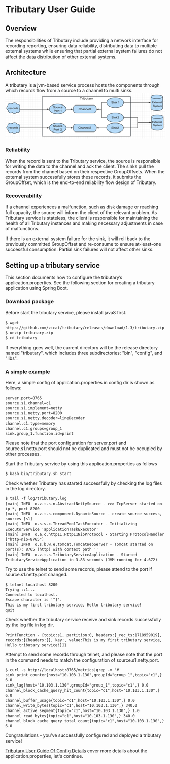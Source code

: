 # Tributary User Guide

## Overview

The responsibilities of Tributary include providing a network interface for recording reporting,
ensuring data reliability, distributing data to multiple external systems while ensuring that
partial external system failures do not affect the data distribution of other external systems.

## Architecture

A tributary is a jvm-based service process hosts the components through which records flow from a
source to a channel to
multi sinks.
![image](picture/tributary.png)

### Reliability

When the record is sent to the Tributary service, the source is responsible for writing the data to
the channel and ack the client. The sinks pull the records from the channel based on their
respective GroupOffsets. When the external system successfully stores these records, it submits the
GroupOffset, which is the end-to-end reliability flow design of Tributary.

### Recoverability

If a channel experiences a malfunction, such as disk damage or reaching full capacity, the source
will inform the client of the relevant problem. As Tributary service is stateless, the client is
responsible for maintaining the health of all Tributary instances and making necessary adjustments
in case of malfunctions.

If there is an external system failure for the sink, it will roll back to the previously committed
GroupOffset and re-consume to ensure at-least-one successful consumption. Partial sink failures will
not affect other sinks.

## Setting up a tributary service

This section documents how to configure the tributary’s application.properties. See the following
section for creating a
tributary application using Spring Boot.

### Download package

Before start the tributary service, please install java8 first.

```shell
$ wget https://github.com/zicat/tributary/releases/download/1.3/tributary.zip
$ unzip tributary.zip
$ cd tributary  
``` 

If everything goes well, the current directory will be the release directory named "tributary",
which includes three subdirectories: "bin", "config", and "libs".

### A simple example

Here, a simple config of application.properties in config dir is shown as follows:

```properties
server.port=8765
source.s1.channel=c1
source.s1.implement=netty
source.s1.netty.port=8200
source.s1.netty.decoder=lineDecoder
channel.c1.type=memory
channel.c1.groups=group_1
sink.group_1.function.id=print
```

Please note that the port configuration for server.port and source.s1.netty.port should not be
duplicated and must not be occupied by other processes.

Start the Tributary service by using this application.properties as follows

```shell
$ bash bin/tributary.sh start
```

Check whether Tributary has started successfully by checking the log files in the log directory.

```shell
$ tail -f log/tributary.log
[main] INFO  o.z.t.s.n.AbstractNettySource - >>> TcpServer started on ip *, port 8200
[main] INFO  o.z.t.s.component.DynamicSource - create source success, sources [s1]
[main] INFO  o.s.s.c.ThreadPoolTaskExecutor - Initializing ExecutorService 'applicationTaskExecutor'
[main] INFO  o.a.c.http11.Http11NioProtocol - Starting ProtocolHandler ["http-nio-8765"]
[main] INFO  o.s.b.w.e.tomcat.TomcatWebServer - Tomcat started on port(s): 8765 (http) with context path ''
[main] INFO  o.z.t.s.TributaryServiceApplication - Started TributaryServiceApplication in 3.83 seconds (JVM running for 4.672)
```

Try to use the telnet to send some records, please attend to the port if source.s1.netty.port
changed.

```shell
$ telnet localhost 8200
Trying ::1...
Connected to localhost.
Escape character is '^]'.
This is my first tributary service, Hello tributary service!
quit
```

Check whether the tributary service receive and sink records successfully by the log file in log
dir.

```text
PrintFunction - {topic:s1, partition:0, headers:[_rec_ts:1718959019], records:[{headers:[], key:, value:This is my first tributary service, Hello tributary service!}]}
```

Attempt to send some records through telnet, and please note that the port in the command needs to
match the configuration of source.s1.netty.port.

```shell
$ curl -s http://localhost:8765/metrics|grep -v '#'
sink_print_counter{host="10.103.1.130",groupId="group_1",topic="c1",} 6.0
sink_lag{host="10.103.1.130",groupId="group_1",topic="c1",} 0.0
channel_block_cache_query_hit_count{topic="c1",host="10.103.1.130",} 6.0
channel_buffer_usage{topic="c1",host="10.103.1.130",} 0.0
channel_write_bytes{topic="c1",host="10.103.1.130",} 340.0
channel_active_segment{topic="c1",host="10.103.1.130",} 1.0
channel_read_bytes{topic="c1",host="10.103.1.130",} 340.0
channel_block_cache_query_total_count{topic="c1",host="10.103.1.130",} 6.0
```

Congratulations - you’ve successfully configured and deployed a tributary service!

[Tributary User Guide Of Config Details](user_guide_config_detail.md) cover more details about the
application.properties, let's continue.
                                                                           
